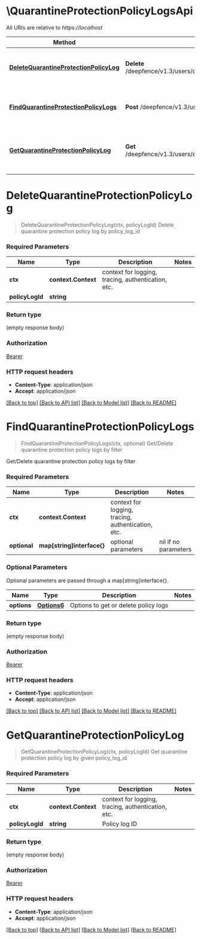 # \QuarantineProtectionPolicyLogsApi

All URIs are relative to *https://localhost*

Method | HTTP request | Description
------------- | ------------- | -------------
[**DeleteQuarantineProtectionPolicyLog**](QuarantineProtectionPolicyLogsApi.md#DeleteQuarantineProtectionPolicyLog) | **Delete** /deepfence/v1.3/users/quarantine_protection_policy_log/{policy_log_id} | Delete quarantine protection policy log by policy_log_id
[**FindQuarantineProtectionPolicyLogs**](QuarantineProtectionPolicyLogsApi.md#FindQuarantineProtectionPolicyLogs) | **Post** /deepfence/v1.3/users/quarantine_protection_policy_log | Get/Delete quarantine protection policy logs by filter
[**GetQuarantineProtectionPolicyLog**](QuarantineProtectionPolicyLogsApi.md#GetQuarantineProtectionPolicyLog) | **Get** /deepfence/v1.3/users/quarantine_protection_policy_log/{policy_log_id} | Get quarantine protection policy log by given policy_log_id


# **DeleteQuarantineProtectionPolicyLog**
> DeleteQuarantineProtectionPolicyLog(ctx, policyLogId)
Delete quarantine protection policy log by policy_log_id

### Required Parameters

Name | Type | Description  | Notes
------------- | ------------- | ------------- | -------------
 **ctx** | **context.Context** | context for logging, tracing, authentication, etc.
  **policyLogId** | **string**|  | 

### Return type

 (empty response body)

### Authorization

[Bearer](../README.md#Bearer)

### HTTP request headers

 - **Content-Type**: application/json
 - **Accept**: application/json

[[Back to top]](#) [[Back to API list]](../README.md#documentation-for-api-endpoints) [[Back to Model list]](../README.md#documentation-for-models) [[Back to README]](../README.md)

# **FindQuarantineProtectionPolicyLogs**
> FindQuarantineProtectionPolicyLogs(ctx, optional)
Get/Delete quarantine protection policy logs by filter

Get/Delete quarantine protection policy logs by filter

### Required Parameters

Name | Type | Description  | Notes
------------- | ------------- | ------------- | -------------
 **ctx** | **context.Context** | context for logging, tracing, authentication, etc.
 **optional** | **map[string]interface{}** | optional parameters | nil if no parameters

### Optional Parameters
Optional parameters are passed through a map[string]interface{}.

Name | Type | Description  | Notes
------------- | ------------- | ------------- | -------------
 **options** | [**Options6**](Options6.md)| Options to get or delete policy logs | 

### Return type

 (empty response body)

### Authorization

[Bearer](../README.md#Bearer)

### HTTP request headers

 - **Content-Type**: application/json
 - **Accept**: application/json

[[Back to top]](#) [[Back to API list]](../README.md#documentation-for-api-endpoints) [[Back to Model list]](../README.md#documentation-for-models) [[Back to README]](../README.md)

# **GetQuarantineProtectionPolicyLog**
> GetQuarantineProtectionPolicyLog(ctx, policyLogId)
Get quarantine protection policy log by given policy_log_id

### Required Parameters

Name | Type | Description  | Notes
------------- | ------------- | ------------- | -------------
 **ctx** | **context.Context** | context for logging, tracing, authentication, etc.
  **policyLogId** | **string**| Policy log ID | 

### Return type

 (empty response body)

### Authorization

[Bearer](../README.md#Bearer)

### HTTP request headers

 - **Content-Type**: application/json
 - **Accept**: application/json

[[Back to top]](#) [[Back to API list]](../README.md#documentation-for-api-endpoints) [[Back to Model list]](../README.md#documentation-for-models) [[Back to README]](../README.md)

